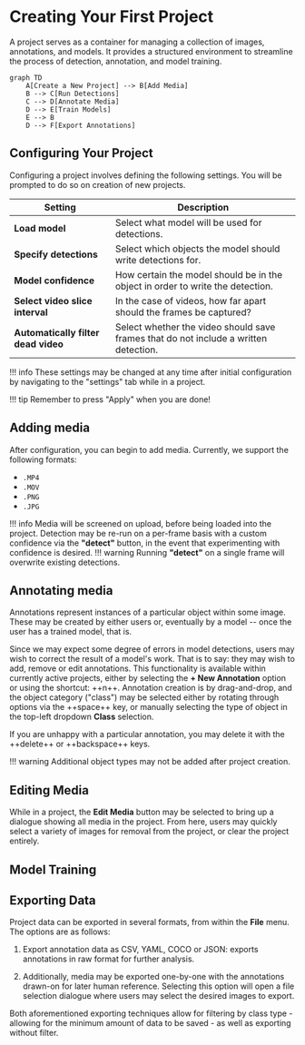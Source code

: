 # Creating Your First Project

A project serves as a container for managing a collection of images, annotations, and models. It provides a structured environment to streamline the process of detection, annotation, and model training.

```mermaid
graph TD
    A[Create a New Project] --> B[Add Media]
    B --> C[Run Detections]
    C --> D[Annotate Media]
    D --> E[Train Models]
    E --> B
    D --> F[Export Annotations]
```


## Configuring Your Project

Configuring a project involves defining the following settings. You will be prompted to do so on creation of new projects.

| Setting                              | Description                                                                 |
|--------------------------------------|-----------------------------------------------------------------------------|
| **Load model**                       | Select what model will be used for detections.                              |
| **Specify detections**               | Select which objects the model should write detections for.                 |
| **Model confidence**                 | How certain the model should be in the object in order to write the detection. |
| **Select video slice interval**      | In the case of videos, how far apart should the frames be captured?          |
| **Automatically filter dead video**  | Select whether the video should save frames that do not include a written detection. |

!!! info
    These settings may be changed at any time after initial configuration by navigating to the "settings" tab while in a project.


!!! tip
    Remember to press "Apply" when you are done!

## Adding media

After configuration, you can begin to add media. Currently, we support the following formats:

- `.MP4`
- `.MOV`
- `.PNG`
- `.JPG`

!!! info
    Media will be screened on upload, before being loaded into the project. Detection may be re-run on a per-frame basis with a custom confidence via the **"detect"** button, in the event that experimenting with confidence is desired.
!!! warning
    Running **"detect"** on a single frame will overwrite existing detections.


## Annotating media

Annotations represent instances of a particular object within some image. These may be created by either users or, eventually by a model -- once the user has a trained model, that is. 

Since we may expect some degree of errors in model detections, users may wish to correct the result of a model's work. That is to say: they may wish to add, remove or edit annotations. This functionality is available within currently active projects, either by selecting the **+ New Annotation** option or using the shortcut: ++n++. Annotation creation is by drag-and-drop, and the object category ("class") may be selected either by rotating through options via the ++space++ key, or manually selecting the type of object in the top-left dropdown **Class** selection.

If you are unhappy with a particular annotation, you may delete it with the ++delete++ or ++backspace++ keys.


!!! warning
    Additional object types may not be added after project creation.

## Editing Media

While in a project, the **Edit Media** button may be selected to bring up a dialogue showing all media in the project. From here, users may quickly select a variety of images for removal from the project, or clear the project entirely.

## Model Training

## Exporting Data

Project data can be exported in several formats, from within the **File** menu. The options are as follows:

1. Export annotation data as CSV, YAML, COCO or JSON: exports annotations in raw format for further analysis. 

2. Additionally, media may be exported one-by-one with the annotations drawn-on for later human reference. Selecting this option will open a file selection dialogue where users may select the desired images to export.

Both aforementioned exporting techniques allow for filtering by class type - allowing for the minimum amount of data to be saved - as well as exporting without filter.